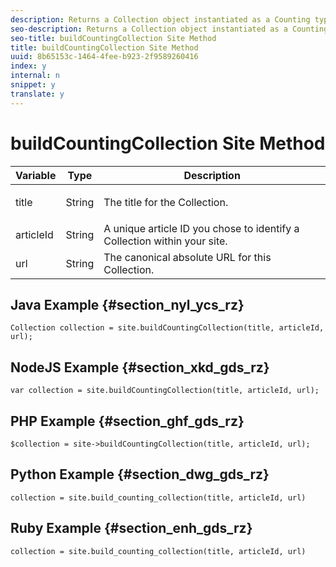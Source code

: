 ```yaml
---
description: Returns a Collection object instantiated as a Counting type. Run create_or_update()from the Collection object to complete the build process.
seo-description: Returns a Collection object instantiated as a Counting type. Run create_or_update()from the Collection object to complete the build process.
seo-title: buildCountingCollection Site Method
title: buildCountingCollection Site Method
uuid: 8b65153c-1464-4fee-b923-2f9589260416
index: y
internal: n
snippet: y
translate: y
---
```


# buildCountingCollection Site Method


<table id="properties_gq4_jyf_5y" class="simpletable properties" cellpadding="4" cellspacing="0"> 
 <thead class="prophead sthead"> 
  <th class="proptypehd"> Variable </th> 
  <th class="propvaluehd"> Type </th> 
  <th class="propdeschd"> Description </th> 
 </thead> 
 <tr class="property strow"> 
  <td class="proptype stentry"> <span class="varname"> title </span> </td> 
  <td class="propvalue stentry"> String </td> 
  <td class="propdesc stentry"> <p>The title for the Collection.</p> </td> 
 </tr> 
 <tr class="property strow"> 
  <td class="proptype stentry"> <span class="varname"> articleId </span> </td> 
  <td class="propvalue stentry"> String </td> 
  <td class="propdesc stentry"> A unique article ID you chose to identify a Collection within your site. </td> 
 </tr> 
 <tr class="property strow"> 
  <td class="proptype stentry"> <span class="varname"> url </span> </td> 
  <td class="propvalue stentry"> String </td> 
  <td class="propdesc stentry"> The canonical absolute URL for this Collection. </td> 
 </tr> 
</table>


## Java Example {#section_nyl_ycs_rz}


```
Collection collection = site.buildCountingCollection(title, articleId, url); 

```

## NodeJS Example {#section_xkd_gds_rz}


```
var collection = site.buildCountingCollection(title, articleId, url); 

```

## PHP Example {#section_ghf_gds_rz}


```
$collection = site->buildCountingCollection(title, articleId, url); 

```

## Python Example {#section_dwg_gds_rz}


```
collection = site.build_counting_collection(title, articleId, url) 

```

## Ruby Example {#section_enh_gds_rz}


```
collection = site.build_counting_collection(title, articleId, url) 

```
